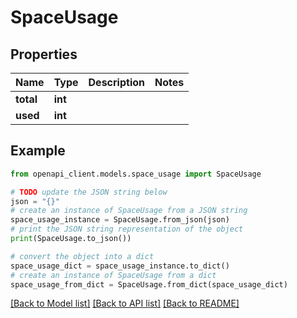 # SpaceUsage


## Properties

Name | Type | Description | Notes
------------ | ------------- | ------------- | -------------
**total** | **int** |  | 
**used** | **int** |  | 

## Example

```python
from openapi_client.models.space_usage import SpaceUsage

# TODO update the JSON string below
json = "{}"
# create an instance of SpaceUsage from a JSON string
space_usage_instance = SpaceUsage.from_json(json)
# print the JSON string representation of the object
print(SpaceUsage.to_json())

# convert the object into a dict
space_usage_dict = space_usage_instance.to_dict()
# create an instance of SpaceUsage from a dict
space_usage_from_dict = SpaceUsage.from_dict(space_usage_dict)
```
[[Back to Model list]](../README.md#documentation-for-models) [[Back to API list]](../README.md#documentation-for-api-endpoints) [[Back to README]](../README.md)


